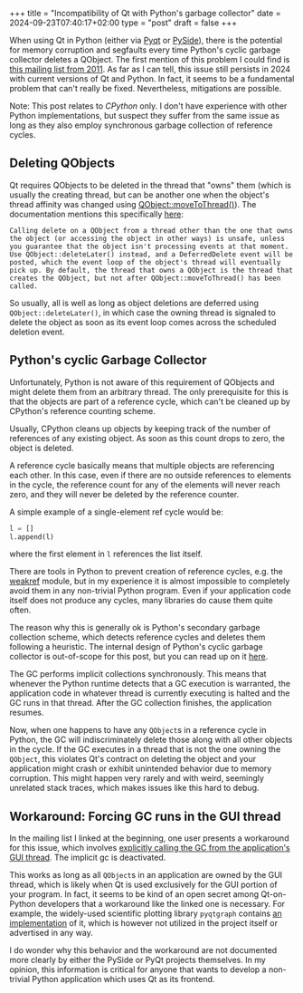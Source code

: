 +++
title = "Incompatibility of Qt with Python's garbage collector"
date = 2024-09-23T07:40:17+02:00
type = "post"
draft = false
+++

When using Qt in Python (either via [Pyqt](https://wiki.python.org/moin/PyQt) or [PySide](https://doc.qt.io/qtforpython-6/index.html)), there is the potential for memory corruption and segfaults every time Python's cyclic garbage collector deletes a QObject. The first mention of this problem I could find is [this mailing list from 2011](https://www.riverbankcomputing.com/pipermail/pyqt/2011-August/030376.html). As far as I can tell, this issue still persists in 2024 with current versions of Qt and Python. In fact, it seems to be a fundamental problem that can't really be fixed. Nevertheless, mitigations are possible.

Note: This post relates to *CPython* only. I don't have experience with other Python implementations, but suspect they suffer from the same issue as long as they also employ synchronous garbage collection of reference cycles.

## Deleting QObjects

Qt requires QObjects to be deleted in the thread that "owns" them (which is usually the creating thread, but can be another one when the object's thread affinity was changed using [QObject::moveToThread()](https://doc.qt.io/qt-6/qobject.html#moveToThread)). The documentation mentions this specifically [here](https://doc.qt.io/qt-6/threads-qobject.html#per-thread-event-loop):

```
Calling delete on a QObject from a thread other than the one that owns the object (or accessing the object in other ways) is unsafe, unless you guarantee that the object isn't processing events at that moment. Use QObject::deleteLater() instead, and a DeferredDelete event will be posted, which the event loop of the object's thread will eventually pick up. By default, the thread that owns a QObject is the thread that creates the QObject, but not after QObject::moveToThread() has been called.
```

So usually, all is well as long as object deletions are deferred using `QObject::deleteLater()`, in which case the owning thread is signaled to delete the object as soon as its event loop comes across the scheduled deletion event.

## Python's cyclic Garbage Collector

Unfortunately, Python is not aware of this requirement of QObjects and might delete them from an arbitrary thread. The only prerequisite for this is that the objects are part of a reference cycle, which can't be cleaned up by CPython's reference counting scheme.

Usually, CPython cleans up objects by keeping track of the number of references of any existing object. As soon as this count drops to zero, the object is deleted.

A reference cycle basically means that multiple objects are referencing each other. In this case, even if there are no outside references to elements in the cycle, the reference count for any of the elements will never reach zero, and they will never be deleted by the reference counter.

A simple example of a single-element ref cycle would be:

```python
l = []
l.append(l)
```

where the first element in `l` references the list itself.

There are tools in Python to prevent creation of reference cycles, e.g. the [weakref](https://docs.python.org/3.14/library/weakref.html) module, but in my experience it is almost impossible to completely avoid them in any non-trivial Python program. Even if your application code itself does not produce any cycles, many libraries do cause them quite often.

The reason why this is generally ok is Python's secondary garbage collection scheme, which detects reference cycles and deletes them following a heuristic. The internal design of Python's cyclic garbage collector is out-of-scope for this post, but you can read up on it [here](https://devguide.python.org/internals/garbage-collector/index.html#collecting-the-oldest-generation).

The GC performs implicit collections synchronously. This means that whenever the Python runtime detects that a GC execution is warranted, the application code in whatever thread is currently executing is halted and the GC runs in that thread. After the GC collection finishes, the application resumes.

Now, when one happens to have any `QObject`s in a reference cycle in Python, the GC will indiscriminately delete those along with all other objects in the cycle. If the GC executes in a thread that is not the one owning the `QObject`, this violates Qt's contract on deleting the object and your application might crash or exhibit unintended behavior due to memory corruption. This might happen very rarely and with weird, seemingly unrelated stack traces, which makes issues like this hard to debug.

## Workaround: Forcing GC runs in the GUI thread

In the mailing list I linked at the beginning, one user presents a workaround for this issue, which involves [explicitly calling the GC from the application's GUI thread](https://www.riverbankcomputing.com/pipermail/pyqt/2011-August/030378.html). The implicit gc is deactivated.

This works as long as all `QObject`s in an application are owned by the GUI thread, which is likely when Qt is used exclusively for the GUI portion of your program. In fact, it seems to be kind of an open secret among Qt-on-Python developers that a workaround like the linked one is necessary. For example, the widely-used scientific plotting library `pyqtgraph` contains [an implementation](https://github.com/pyqtgraph/pyqtgraph/blob/master/pyqtgraph/util/garbage_collector.py) of it, which is however not utilized in the project itself or advertised in any way.

I do wonder why this behavior and the workaround are not documented more clearly by either the PySide or PyQt projects themselves. In my opinion, this information is critical for anyone that wants to develop a non-trivial Python application which uses Qt as its frontend.
